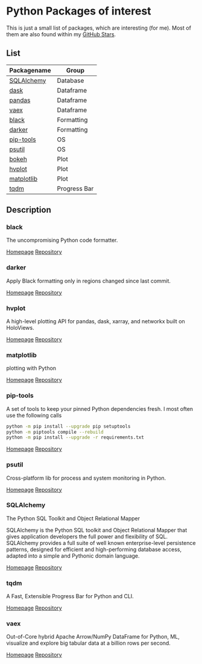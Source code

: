 # Python Packages of interest

This is just a small list of packages, which are interesting (for me).
Most of them are also found within my [GitHub Stars](https://github.com/Barry1?language=python&tab=stars).

## List

| Packagename               | Group        |
| ------------------------- | ------------ |
| [SQLAlchemy](#SQLAlchemy) | Database     |
| [dask](#dask)             | Dataframe    |
| [pandas](#pandas)         | Dataframe    |
| [vaex](#vaex)             | Dataframe    |
| [black](#black)           | Formatting   |
| [darker](#darker)         | Formatting   |
| [pip-tools](#pip-tools)   | OS           |
| [psutil](#psutil)         | OS           |
| [bokeh](#bokeh)           | Plot         |
| [hvplot](#hvplot)         | Plot         |
| [matplotlib](#matplotlib) | Plot         |
| [tqdm](#tqdm)             | Progress Bar |

## Description

### black

The uncompromising Python code formatter.

[Homepage](https://black.readthedocs.io/en/stable/)
[Repository](https://github.com/psf/black)

### darker

Apply Black formatting only in regions changed since last commit.

[Homepage](about:blank)
[Repository](https://github.com/akaihola/darker)

### hvplot

A high-level plotting API for pandas, dask, xarray, and networkx built on HoloViews.

[Homepage](https://hvplot.holoviz.org/)
[Repository](https://github.com/holoviz/hvplot)

### matplotlib

plotting with Python

[Homepage](about:blank)
[Repository](https://github.com/matplotlib/matplotlib)

### pip-tools

A set of tools to keep your pinned Python dependencies fresh.
I most often use the following calls

```bash
python -m pip install --upgrade pip setuptools
python -m piptools compile --rebuild
python -m pip install --upgrade -r requirements.txt
```

[Homepage](about:blank)
[Repository](https://github.com/jazzband/pip-tools)

### psutil

Cross-platform lib for process and system monitoring in Python.

[Homepage](about:blank)
[Repository](https://github.com/giampaolo/psutil)

### SQLAlchemy

The Python SQL Toolkit and Object Relational Mapper

SQLAlchemy is the Python SQL toolkit and Object Relational Mapper that gives application developers the full power and flexibility of SQL. SQLAlchemy provides a full suite of well known enterprise-level persistence patterns, designed for efficient and high-performing database access, adapted into a simple and Pythonic domain language.

[Homepage](http://www.sqlalchemy.org/)
[Repository](https://github.com/sqlalchemy/sqlalchemy/)

### tqdm

A Fast, Extensible Progress Bar for Python and CLI.

[Homepage](https://tqdm.github.io/)
[Repository](https://github.com/tqdm/tqdm)

### vaex

Out-of-Core hybrid Apache Arrow/NumPy DataFrame for Python, ML, visualize and explore big tabular data at a billion rows per second.

[Homepage](https://vaex.io/)
[Repository](https://github.com/vaexio/vaex)
